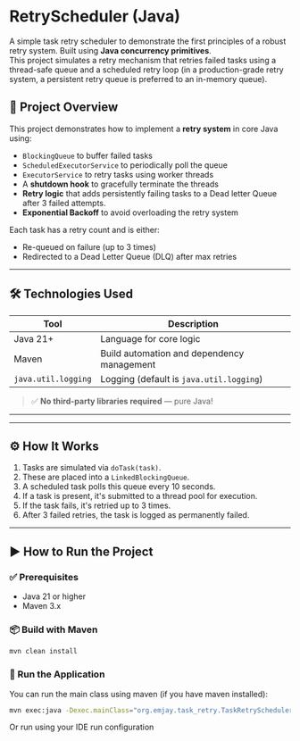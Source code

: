 # RetryScheduler (Java)

A simple task retry scheduler to demonstrate the first principles of a robust retry system. Built using **Java concurrency primitives**.  
This project simulates a retry mechanism that retries failed tasks using a thread-safe queue and a scheduled retry loop (in a production-grade retry system, a persistent retry queue is preferred to an in-memory queue).

## 🚀 Project Overview

This project demonstrates how to implement a **retry system** in core Java using:

- `BlockingQueue` to buffer failed tasks
- `ScheduledExecutorService` to periodically poll the queue
- `ExecutorService` to retry tasks using worker threads
- A **shutdown hook** to gracefully terminate the threads
- **Retry logic** that adds persistently failing tasks to a Dead letter Queue after 3 failed attempts.
- **Exponential Backoff** to avoid overloading the retry system

Each task has a retry count and is either:
- Re-queued on failure (up to 3 times)
- Redirected to a Dead Letter Queue (DLQ) after max retries

---

## 🛠 Technologies Used

| Tool                       | Description |
|----------------------------|-------------|
| Java 21+                   | Language for core logic |
| Maven                      | Build automation and dependency management |
| `java.util.logging` | Logging (default is `java.util.logging`) |

> ✅ **No third-party libraries required** — pure Java!

---


---

## ⚙️ How It Works

1. Tasks are simulated via `doTask(task)`.
2. These are placed into a `LinkedBlockingQueue`.
3. A scheduled task polls this queue every 10 seconds.
4. If a task is present, it's submitted to a thread pool for execution.
5. If the task fails, it's retried up to 3 times.
6. After 3 failed retries, the task is logged as permanently failed.

---

## ▶️ How to Run the Project

### ✅ Prerequisites

- Java 21 or higher
- Maven 3.x

### 📦 Build with Maven

```bash
mvn clean install
```

### 🚀 Run the Application
You can run the main class using maven (if you have maven installed):

```bash
mvn exec:java -Dexec.mainClass="org.emjay.task_retry.TaskRetrySchedulerApplication"
```

Or run using your IDE run configuration

